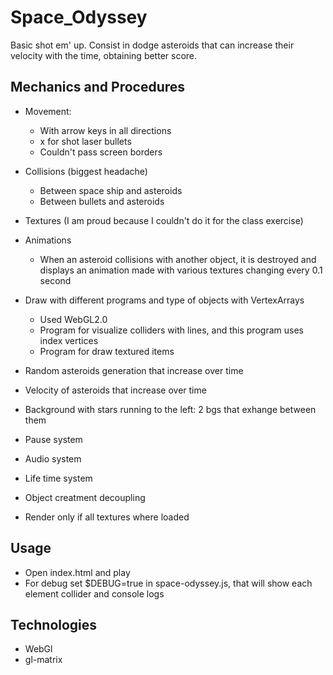 # Space_Odyssey
Basic shot em' up. Consist in dodge asteroids that can increase their velocity with the time, obtaining better score.

## Mechanics and Procedures
* Movement:
	* With arrow keys in all directions
	* x for shot laser bullets
	* Couldn't pass screen borders

* Collisions (biggest headache)
	* Between space ship and asteroids
	* Between bullets and asteroids

* Textures (I am proud because I couldn't do it for the class exercise)

* Animations
	* When an asteroid collisions with another object, it is destroyed and displays an animation made with various textures changing every 0.1 second

* Draw with different programs and type of objects with VertexArrays
	* Used WebGL2.0
	* Program for visualize colliders with lines, and this program uses index vertices
	* Program for draw textured items

* Random asteroids generation that increase over time

* Velocity of asteroids that increase over time

* Background with stars running to the left: 2 bgs that exhange between them

* Pause system

* Audio system

* Life time system

* Object creatment decoupling	

* Render only if all textures where loaded

## Usage
* Open index.html and play
* For debug set $DEBUG=true in space-odyssey.js, that will show each element collider and console logs


## Technologies
* WebGl
* gl-matrix
